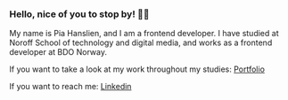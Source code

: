 ### Hello, nice of you to stop by! 🫶🏼

My name is Pia Hanslien, and I am a frontend developer.
I have studied at Noroff School of technology and digital media, and works as a frontend developer at BDO Norway.


If you want to take a look at my work throughout my studies: [Portfolio](https://cozy-sopapillas-292eee.netlify.app/)

If you want to reach me: [Linkedin](https://www.linkedin.com/in/pia-hanslien-29b045180/)



